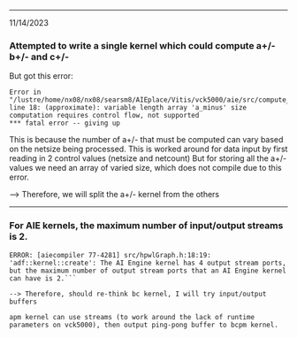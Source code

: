 
-----------------------------------------------------
11/14/2023
### Attempted to write a single kernel which could compute a+/- b+/- and c+/-

But got this error:

```
Error in "/lustre/home/nx08/nx08/searsm8/AIEplace/Vitis/vck5000/aie/src/compute_hpwl.cpp", line 18: (approximate): variable length array 'a_minus' size computation requires control flow, not supported
*** fatal error -- giving up
```

This is because the number of a+/- that must be computed can vary based on the netsize being processed. This is worked around for data input by first reading in 2 control values (netsize and netcount) But for storing all the a+/- values we need an array of varied size, which does not compile due to this error.

--> Therefore, we will split the a+/- kernel from the others

-----------------------------------------------------
### For AIE kernels, the maximum number of input/output streams is 2.

```ERROR: [aiecompiler 77-4280] src/hpwlGraph.h:18:19: 'adf::kernel::create': The AI Engine kernel has 3 input stream ports, but the maximum number of input stream ports that an AI Engine kernel can have is 2.
ERROR: [aiecompiler 77-4281] src/hpwlGraph.h:18:19: 'adf::kernel::create': The AI Engine kernel has 4 output stream ports, but the maximum number of output stream ports that an AI Engine kernel can have is 2.```

--> Therefore, should re-think bc kernel, I will try input/output buffers 

apm kernel can use streams (to work around the lack of runtime parameters on vck5000), then output ping-pong buffer to bcpm kernel.